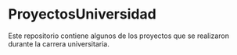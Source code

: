 # ProyectosUniversidad
Este repositorio contiene algunos de los proyectos que se realizaron durante la carrera universitaria.
